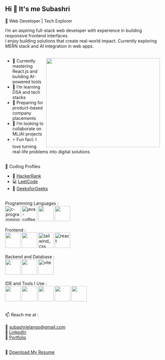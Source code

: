 ## Hi 👋 It's me Subashri
🚀 Web Developer | Tech Explorer 

I’m an aspiring full-stack web developer with experience in building responsive frontend interfaces.  
I enjoy building solutions that create real-world impact. Currently exploring MERN stack and AI integration in web apps. </br></br>

<img align="right" width="370" height="290" src="https://img.freepik.com/premium-vector/woman-programming-laptop-illustration_701961-3282.jpg">

- 🎯 Currently mastering React.js and building AI-powered tools  
- 🌱 I’m learning DSA and tech stacks  
- 📘 Preparing for product-based company placements  
- 👯 I’m looking to collaborate on ML/AI projects  
- ⚡ Fun fact: I love turning real-life problems into digital solutions  </br></br>

🧠 Coding Profiles
  - 🏅 [HackerRank](https://www.hackerrank.com/profile/subashri_e)
  - 💻 [LeetCode](https://leetcode.com/u/Subashri_09/)
  - 📘 [GeeksforGeeks](https://www.geeksforgeeks.org/user/subashriu302/) </br> </br>



Programming Languages : </br>
<img width="50" height="50" src="https://img.icons8.com/color/48/c-programming.png" alt="c-programming"/>
<img width="50" height="50" src="https://img.icons8.com/color/48/java-coffee-cup-logo--v1.png" alt="java-coffee-cup-logo--v1"/>
<img height="50" width="50" src="https://img.icons8.com/color/48/000000/javascript.png"/>
<img height="50" width="50" src="https://img.icons8.com/color/48/000000/python.png" />
</br>
</br>
Frontend : </br>
<img height="50" width="50" src="https://img.icons8.com/color/48/000000/html-5.png" />
<img height="50" width="50" src="https://img.icons8.com/color/48/000000/css3.png" /> 
<img width="50" height="50" src="https://img.icons8.com/plasticine/100/tailwind_css.png" alt="tailwind_css"/>
<img width="50" height="50" src="https://img.icons8.com/officel/80/react.png" alt="react"/>
</br>
</br>
Backend and Database : </br>
<img height="50" width="50" src="https://img.icons8.com/color/48/000000/nodejs.png"/> 
<img height="50" width="50" src="https://img.icons8.com/color/48/000000/mysql-logo.png"/> 
<img width="50" height="50" src="https://img.icons8.com/color/48/vite.png" alt="vite"/>
</br>
</br>
IDE and Tools I Use : </br>
<img height="50" width="50" src="https://img.icons8.com/color/48/000000/visual-studio-code-2019.png"/> 
<img height="50" width="50" src="https://img.icons8.com/color/48/000000/pycharm.png"/> 
<img height="50" width="50" src="https://img.icons8.com/color/50/000000/git.png"/> 
<img height="50" src="https://img.icons8.com/officel/480/null/java-eclipse.png"/> 
<img height="50" width="50" src="https://img.icons8.com/color/48/000000/figma--v1.png"/> 
</br>
</br>


📫 Reach me at : <br/>  
  🔗 subashrielango@gmail.com </br>
  🔗 [LinkedIn](https://www.linkedin.com/in/subashri-e/) </br>
  🔗 [Portfolio](https://subashri-portfolio.vercel.app/) </br></br>

📄 [Download My Resume](https://drive.google.com/file/d/1KWn9s8Rr03AvxBrTRZyEd1ICfZh2vRvh/view?usp=sharing)


  
